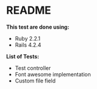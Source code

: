 # README

**This test are done using:**
- Ruby 2.2.1
- Rails 4.2.4

**List of Tests:**
- Test controller
- Font awesome implementation
- Custom file field
